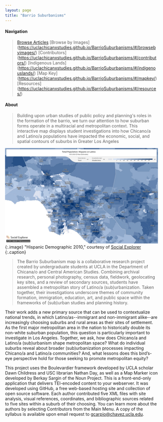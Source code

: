 ```yaml
---
layout: page
title: "Barrio Suburbanisms"
---
```


#### Navigation
> [Browse Articles](https://uclachicanxstudies.github.io/BarrioSuburbanisms/#/article-index/)
> [Browse by Images] (https://uclachicanxstudies.github.io/BarrioSuburbanisms/#/browsebyimages/)
> [Contributors] (https://uclachicanxstudies.github.io/BarrioSuburbanisms/#/contributors/)
> [Indigenous Lands] (https://uclachicanxstudies.github.io/BarrioSuburbanisms/#/indigenouslands/)
> [Map Key] (https://uclachicanxstudies.github.io/BarrioSuburbanisms/#/mapkey/)
> [Resources] (https://uclachicanxstudies.github.io/BarrioSuburbanisms/#/resources/)

#### About
> Building upon urban studies of public policy and planning's roles in the formation of the barrio, we turn our attention to how suburban forms operate in a multiracial and metropolitan context. This interactive map displays student investigations into how Chicano/a and Latino/a populations have impacted the economic, social, and spatial contours of suburbs in Greater Los Angeles

![Home Image](assets/images/Home_1.jpg)
{:.image}
"Hispanic Demographic 2010," courtesy of [Social Explorer](https://www.socialexplorer.com/10baeb3340/view)
{:.caption}

>The Barrio Suburbanism map is a collaborative research project created by undergraduate students at UCLA in the Department of Chicana/o and Central American Studies. Combining archival research, personal photography, census data, fieldwork, geolocating key sites, and a review of secondary sources, students have assembled a metropolitan story of Latino/a (sub)urbanization. Taken together, their investigations underscore themes of community formation, immigration, education, art, and public space within the frameworks of (sub)urban studies and planning history.

Their work adds a new primary source that can be used to contextualize national trends, in which Latino/as--immigrant and non-immigrant alike--are increasingly choosing suburbs and rural areas as their sites of settlement. As the first major metropolitan area in the nation to historically double its non-white suburban population, this question is particularly important to investigate in Los Angeles. Together, we ask, how does Chicano/a and Latino/a (sub)urbanism shape metropolitan space? What do individual suburbs reveal about broader (sub)urbanization processes impacting Chicano/a and Latino/a communities? And, what lessons does this bird’s-eye perspective hold for those seeking to promote metropolitan equity?

This project uses the Boulevardier framework developed by UCLA scholar Dawn Childress and USC librarian Nathan Day, as well as a Map Marker icon developed by Berkay Sargin of the Noun Project. This is a front-end-only application that delivers TEI-encoded content to your webserver. It was developed using GitHub, a free web-based hosting site and collection of open source software. Each author contributed five XML files with site analysis, visual references, coordinates, and bibliographic sources related to five sites within a suburb of their choosing. You can learn more about the authors by selecting Contributors from the Main Menu. A copy of the syllabus is available upon email request to gcarpio@chavez.ucla.edu.
